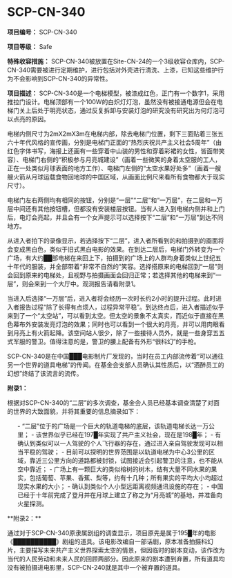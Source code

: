 # SCP-CN-340

**项目编号：** SCP-CN-340

**项目等级：** Safe

**特殊收容措施：** SCP-CN-340被放置在Site-CN-24的一个3级收容仓库内，SCP-CN-340需要被进行定期维护，进行包括对外壳进行清洗、上漆，已知这些维护行为不会影响到SCP-CN-340的异常性。

**项目描述：** SCP-CN-340是一个电梯模型，被漆成红色，正门有一个数字1，采用推拉门设计。电梯顶部有一个100W的白炽灯灯泡，虽然没有被接通电源但会在电梯门关上后处于明亮状态，通过反复拆卸与安装灯泡的研究没有研究出为何灯泡可以点亮的原因。

电梯内侧尺寸为2mX2mX3m在电梯内部，除去电梯门位置，剩下三面贴着三张五六十年代风格的宣传画，分别是电梯门正面的“热烈庆祝共产主义社会5周年”（由红色字体书写，海报上还画有一些穿着中山装的男性和穿着彩裙的女性，皆面带笑容）、电梯门右侧的“积极参与月亮城建设”（画着一些微笑的身着太空服的工人，正在一处类似月球表面的地方工作）、电梯门左侧的“太空水果好处多”（画着一艘艘火箭从月球运载食物回地球的中国区域，从画面比例尺来看所有食物都大于现实尺寸）。

电梯门左右两侧均有相同的按钮，分别是“一层”“二层”和“一万层”，在二层和一万层中间还有其他按钮槽，但都没有安装楼层按钮。当有人进入到电梯内侧并和上门后，电灯会亮起，并且会有一个女声提示可以选择按下“二层”和“一万层”到达不同地方。

从进入者拍下的录像显示，若选择按下“二层”，进入者所看到的和拍摄到的画面将会变成黑白色，类似于旧式黑白电影的效果。在到达二层后，电梯门外转变为一个广场，有大约██部电梯在来回上下，拍摄到的广场上的人群均身着类似上世纪五十年代的服装，并全部带着“非常不自然的”笑容。选择搭原来的电梯回到“一层”则会回到原来的电梯处，且视野与拍摄画面会回归正常；若选择其他的电梯来到“一层”，则会来到一个大厅中。观测报告请看附录1。

当进入后选择“一万层”后，进入者将会经历一次时长约2小时的提升过程。此时进入者报告过程“除了长得有点烦人，过程异常平稳”。到达终点后，进入者描述似乎来到了一个“太空站”，可以看到太空。但太空的景象不太真实，而近似于直接在黑色幕布外安装发亮灯泡的效果；同时也可以看到一个很大的月亮，并可以用肉眼看到月亮上有火箭起降。该空间站人很少，除了一些接待人员外，就是一些身穿五五式军服的警卫。值得注意的是，警卫的腰上配备有外形“很科幻”的手枪。

SCP-CN-340是在中国███电影制片厂发现的，当时在员工内部流传着“可以通往另一个世界的道具电梯”的传闻。在基金会支部人员确认其性质后，以“酒醉员工的幻想”终结了该流言的流传。

**附录1：** 

根据对SCP-CN-340的“二层”的多次调查，基金会人员已经基本调查清楚了对面的世界的大致面貌，并将其重要的信息摘录如下：

<ol>- &#8220;&#20108;&#23618;&#8221;&#20301;&#20110;&#30340;&#24191;&#22330;&#26159;&#19968;&#20010;&#24040;&#22823;&#30340;&#36712;&#36947;&#30005;&#26799;&#30340;&#24213;&#23618;&#65292;&#35813;&#36712;&#36947;&#30005;&#26799;&#38271;&#36798;&#19968;&#19975;&#20844;&#37324;&#65307;
- &#35813;&#19990;&#30028;&#20284;&#20046;&#24050;&#32463;&#22312;197&#9608;&#24180;&#23454;&#29616;&#20102;&#20849;&#20135;&#20027;&#20041;&#31038;&#20250;&#65292;&#29616;&#22312;&#26159;198&#9608;&#24180;&#65307;
- &#26377;&#30830;&#35748;&#21040;&#31867;&#20284;&#21487;&#20197;&#19968;&#20154;&#39550;&#39542;&#30340;&#20010;&#20154;&#39134;&#34892;&#22120;&#30340;&#23384;&#22312;&#65292;&#36890;&#36807;&#36827;&#20837;&#20146;&#33258;&#39550;&#39542;&#21457;&#29616;&#21487;&#20197;&#30456;&#24403;&#24179;&#31283;&#30340;&#39550;&#39542;&#65307;
- &#30446;&#21069;&#21487;&#20197;&#25506;&#26126;&#30340;&#19990;&#30028;&#33539;&#22260;&#26159;&#20197;&#36712;&#36947;&#30005;&#26799;&#20026;&#20013;&#24515;3&#20844;&#37324;&#30340;&#21306;&#22495;&#65292;&#38752;&#36817;&#19977;&#20844;&#37324;&#26041;&#21521;&#30340;&#36947;&#36335;&#37117;&#34987;&#23553;&#38145;&#65292;&#35797;&#22270;&#25509;&#36817;&#20250;&#24341;&#36215;&#35686;&#21355;&#30340;&#27880;&#24847;&#65292;&#20063;&#19981;&#33021;&#20174;&#31354;&#20013;&#38752;&#36817;&#65307;
- &#24191;&#22330;&#19978;&#26377;&#19968;&#39063;&#24040;&#22823;&#30340;&#31867;&#20284;&#27029;&#26641;&#30340;&#26641;&#26408;&#65292;&#32467;&#26377;&#22823;&#37327;&#19981;&#21516;&#27700;&#26524;&#30340;&#26524;&#23454;&#65292;&#21253;&#25324;&#33889;&#33796;&#12289;&#33529;&#26524;&#12289;&#39321;&#34121;&#12289;&#26792;&#31561;&#65292;&#32422;&#26377;&#21313;&#20960;&#31181;&#65307;&#25152;&#26377;&#26524;&#23454;&#30340;&#24179;&#22343;&#22823;&#23567;&#22343;&#36229;&#36807;&#29616;&#23454;&#27700;&#26524;&#30340;&#22823;&#23567;&#65307;
- &#30830;&#35748;&#21040;&#31867;&#20284;&#20010;&#20154;&#23567;&#22411;&#36828;&#36317;&#31163;&#35270;&#39057;&#36890;&#35759;&#35774;&#26045;&#30340;&#23384;&#22312;&#65307;
- &#20013;&#22269;&#24050;&#32463;&#20110;&#21313;&#24180;&#21069;&#23436;&#25104;&#20102;&#30331;&#26376;&#24182;&#22312;&#26376;&#29699;&#19978;&#24314;&#31435;&#20102;&#31216;&#20043;&#20026;&#8220;&#26376;&#20142;&#22478;&#8221;&#30340;&#22522;&#22320;&#65292;&#24182;&#20934;&#22791;&#21521;&#28779;&#26143;&#25506;&#27979;&#12290;
</ol>
**附录2：** 

通过对于SCP-CN-340原隶属剧组的调查显示，项目原先是属于195█年的电影《██████████》剧组的道具。该电影改编自一部话剧，原本准备拍摄科幻片，主要描写未来共产主义世界探索太空的情景，但因临时的剧本变动，该作改为当代的人民劳动和未来人民的回顾两部分。因此原来的剧本遭到弃置，所有道具均没有被拍摄进电影里，SCP-CN-240就是其中一个被弃置的道具。

